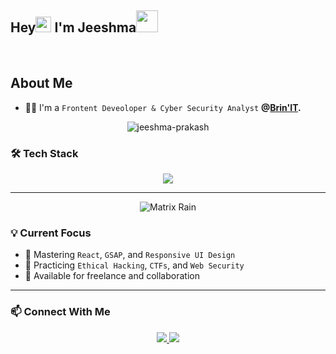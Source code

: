 <h2 align="left">Hey<img height="25" width="25" src="https://cdn3.emoji.gg/emojis/wavegif_1860.gif"  /> I'm Jeeshma<img height="35" width="35" src = "https://i.pinimg.com/originals/3f/7e/4e/3f7e4eff7c96e9fe4b8b4b1ff3f7bdb5.gif" > </h2>

<br>

###

<h2>About Me</h2>

- 👨‍💻 I'm a `Frontent Deveoloper & Cyber Security Analyst` <b>@[Brin'IT](https://brinit.in).</b>

<div align="center">
 
  <p><img src="https://github-readme-streak-stats.herokuapp.com/?user=jeeshma-prakash&theme=tokyonight" alt="jeeshma-prakash" /></p>
</div>


### 🛠️ Tech Stack

<p align="center">
  <img src="https://skillicons.dev/icons?i=html,css,js,react,bootstrap,gsap,git,github,linux,python" />
</p>

---

<p align="center">
  <img src="https://github.com/arsentieva/arsentieva/blob/main/assets/matrix.svg" alt="Matrix Rain" />
</p>


### 💡 Current Focus

- 🚀 Mastering `React`, `GSAP`, and `Responsive UI Design`
- 🔐 Practicing `Ethical Hacking`, `CTFs`, and `Web Security`
- 🤝 Available for freelance and collaboration

---

### 📫 Connect With Me

<p align="center">
  <a href="https://linkedin.com/in/YOUR-LINK" target="_blank">
    <img src="https://img.shields.io/badge/LinkedIn-blue?style=for-the-badge&logo=linkedin&logoColor=white" />
  </a>
  <a href="mailto:your@email.com">
    <img src="https://img.shields.io/badge/Email-red?style=for-the-badge&logo=gmail&logoColor=white" />
  </a>
</p>
